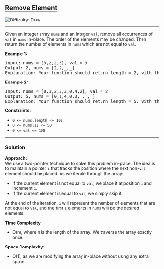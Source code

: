 <h2><a href="https://leetcode.com/problems/remove-element">Remove Element</a></h2>
<img src='https://img.shields.io/badge/Difficulty-Easy-brightgreen' alt='Difficulty: Easy' />
<hr>

<p>Given an integer array <code>nums</code> and an integer <code>val</code>, remove all occurrences of <code>val</code> in <code>nums</code> in-place. The order of the elements may be changed. Then return the number of elements in <code>nums</code> which are not equal to <code>val</code>.</p>

<p><strong>Example 1:</strong></p>
<pre>
Input: nums = [3,2,2,3], val = 3
Output: 2, nums = [2,2,_,_]
Explanation: Your function should return length = 2, with the first two elements of nums being 2. It doesn't matter what you leave beyond the returned length.
</pre>

<p><strong>Example 2:</strong></p>
<pre>
Input: nums = [0,1,2,2,3,0,4,2], val = 2
Output: 5, nums = [0,1,4,0,3,_,_,_]
Explanation: Your function should return length = 5, with the first five elements of nums being 0, 1, 4, 0, and 3. Note that the order of the elements can be changed. It doesn't matter what you leave beyond the returned length.
</pre>

<p><strong>Constraints:</strong></p>
<ul>
  <li><code>0 <= nums.length <= 100</code></li>
  <li><code>0 <= nums[i] <= 50</code></li>
  <li><code>0 <= val <= 100</code></li>
</ul>

---

### Solution

**Approach:**  
We use a two-pointer technique to solve this problem in-place. The idea is to maintain a pointer <code>i</code> that tracks the position where the next non-<code>val</code> element should be placed. As we iterate through the array:
- If the current element is not equal to <code>val</code>, we place it at position <code>i</code> and increment <code>i</code>.
- If the current element is equal to <code>val</code>, we simply skip it.

At the end of the iteration, <code>i</code> will represent the number of elements that are not equal to <code>val</code>, and the first <code>i</code> elements in <code>nums</code> will be the desired elements.

**Time Complexity:**  
- O(n), where n is the length of the array. We traverse the array exactly once.

**Space Complexity:**  
- O(1), as we are modifying the array in-place without using any extra space.

